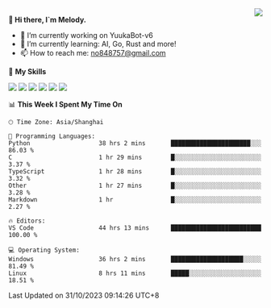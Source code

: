 <a href="#">
  <img align="right" src="https://github-readme-stats.vercel.app/api?username=melodyyuuka&count_private=true&show_icons=true" />
</a>

**👋 Hi there, I`m Melody.**

- 🔭 I’m currently working on YuukaBot-v6
- 🌱 I’m currently learning: AI, Go, Rust and more!
- 📫 How to reach me: no848757@gmail.com

🌟 **My Skills** 

![](https://img.shields.io/badge/-Python-3e74a2?style=flat-square&logo=Python&logoColor=fff)
![](https://img.shields.io/badge/-Java-007396?style=flat-square&logo=OpenJDK&logoColor=fff)
![](https://img.shields.io/badge/-Node.js-339933?style=flat-square&logo=Node.js&logoColor=fff)
![](https://img.shields.io/badge/-Git-f05032?style=flat-square&logo=git&logoColor=fff)
![](https://img.shields.io/badge/-PostgreSQL-4169e1?style=flat-square&logo=PostgreSQL&logoColor=fff)
![](https://img.shields.io/badge/-VSCode-007acc?style=flat-square&logo=Visual-Studio-Code&logoColor=fff)


<!--START_SECTION:waka-->
📊 **This Week I Spent My Time On** 

```text
🕑︎ Time Zone: Asia/Shanghai

💬 Programming Languages: 
Python                   38 hrs 2 mins       ██████████████████████░░░   86.03 % 
C                        1 hr 29 mins        █░░░░░░░░░░░░░░░░░░░░░░░░    3.37 % 
TypeScript               1 hr 28 mins        █░░░░░░░░░░░░░░░░░░░░░░░░    3.32 % 
Other                    1 hr 27 mins        █░░░░░░░░░░░░░░░░░░░░░░░░    3.28 % 
Markdown                 1 hr                █░░░░░░░░░░░░░░░░░░░░░░░░    2.27 % 

🔥 Editors: 
VS Code                  44 hrs 13 mins      █████████████████████████   100.00 % 

💻 Operating System: 
Windows                  36 hrs 2 mins       ████████████████████░░░░░   81.49 % 
Linux                    8 hrs 11 mins       █████░░░░░░░░░░░░░░░░░░░░   18.51 % 
```


 Last Updated on 31/10/2023 09:14:26 UTC+8
<!--END_SECTION:waka-->
